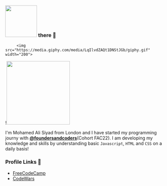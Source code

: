 ### <img src="https://media.giphy.com/media/1es0suLtBMuZcRBtvl/giphy.gif" width="100"> there 👋  
         <img src="https://media.giphy.com/media/LqIlvdZAQt1DNStJGb/giphy.gif" width="200"> 

 !<img src="https://media.giphy.com/media/1es0suLtBMuZcRBtvl/giphy.gif" width="200"> 

 I'm Mohamed Ali Siyad from London and I have started my programming journy with [**@foundersandcoders**](https://github.com/foundersandcoders)(Cohort FAC22). I am developing my knowledge and skills by understanding basic `Javascript`, `HTML` and `CSS` on a daily basis!




### Profile Links 🔗

* [FreeCodeCamp]()
* [CodeWars](https://www.codewars.com/users/mohamedAlisiyad)








<!--
**Alisyad9/Alisyad9** is a ✨ _special_ ✨ repository because its `README.md` (this file) appears on your GitHub profile.

Here are some ideas to get you started:

- 🔭 I’m currently working on ...
- 🌱 I’m currently learning ...
- 👯 I’m looking to collaborate on ...
- 🤔 I’m looking for help with ...
- 💬 Ask me about ...
- 📫 How to reach me: ...
- 😄 Pronouns: ...
- ⚡ Fun fact: ...
-->
